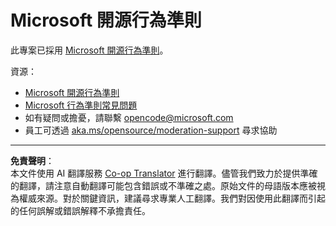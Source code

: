 <!--
CO_OP_TRANSLATOR_METADATA:
{
  "original_hash": "763a733399ea9f55f6418d1efe13c12b",
  "translation_date": "2025-09-09T16:40:33+00:00",
  "source_file": "CODE_OF_CONDUCT.md",
  "language_code": "tw"
}
-->
# Microsoft 開源行為準則

此專案已採用 [Microsoft 開源行為準則](https://opensource.microsoft.com/codeofconduct/)。

資源：

- [Microsoft 開源行為準則](https://opensource.microsoft.com/codeofconduct/)
- [Microsoft 行為準則常見問題](https://opensource.microsoft.com/codeofconduct/faq/)
- 如有疑問或擔憂，請聯繫 [opencode@microsoft.com](mailto:opencode@microsoft.com)
- 員工可透過 [aka.ms/opensource/moderation-support](https://aka.ms/opensource/moderation-support) 尋求協助

---

**免責聲明**：  
本文件使用 AI 翻譯服務 [Co-op Translator](https://github.com/Azure/co-op-translator) 進行翻譯。儘管我們致力於提供準確的翻譯，請注意自動翻譯可能包含錯誤或不準確之處。原始文件的母語版本應被視為權威來源。對於關鍵資訊，建議尋求專業人工翻譯。我們對因使用此翻譯而引起的任何誤解或錯誤解釋不承擔責任。